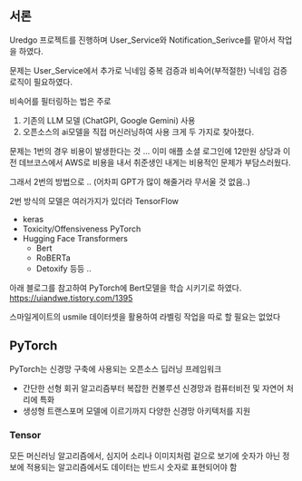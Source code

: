 ## 서론 
Uredgo 프로젝트를 진행하며 User_Service와 Notification_Serivce를 맡아서 작업을 하였다. 

문제는 User_Service에서 추가로 닉네임 중복 검증과 비속어(부적절한) 닉네임 검증 로직이 필요하였다. 

비속어를 필터링하는 법은 주로 
1. 기존의 LLM 모델 (ChatGPI, Google Gemini) 사용 
2. 오픈소스의 ai모델을 직접 머신러닝하여 사용 
크게 두 가지로 찾아졌다. 

문제는 1번의 경우 비용이 발생한다는 것 ... 이미 애플 소셜 로그인에 12만원 상당과 이전 데브코스에서 AWS로 비용을 내서 취준생인 내게는 비용적인 문제가 부담스러웠다.

그래서 2번의 방법으로 .. (어차피 GPT가 많이 해줄거라 무서울 것 없음..)

2번 방식의 모델은 여러가지가 있더라 
TensorFlow 
- keras
- Toxicity/Offensiveness
PyTorch 
- Hugging Face Transformers 
	- Bert
	- RoBERTa
	- Detoxify
등등 .. 

아래 블로그를 참고하여 PyTorch에 Bert모델을 학습 시키기로 하였다. 
https://uiandwe.tistory.com/1395

스마일게이트의 usmile 데이터셋을 활용하여 라벨링 작업을 따로 할 필요는 없었다 

## PyTorch

PyTorch는 신경망 구축에 사용되는 오픈소스 딥러닝 프레임워크
- 간단한 선형 회귀 알고리즘부터 복잡한 컨볼루션 신경망과 컴퓨터비전 및 자연어 처리에 특화 
- 생성형 트랜스포머 모델에 이르기까지 다양한 신경망 아키텍처를 지원

### Tensor
모든 머신러닝 알고리즘에서, 심지어 소리나 이미지처럼 겉으로 보기에 숫자가 아닌 정보에 적용되는 알고리즘에서도 데이터는 반드시 숫자로 표현되어야 함 





